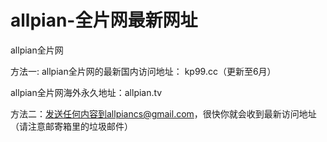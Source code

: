 # allpian-全片网最新网址
allpian全片网

方法一: allpian全片网的最新国内访问地址： kp99.cc（更新至6月）

allpian全片网海外永久地址：allpian.tv

方法二：发送任何内容到allpiancs@gmail.com，很快你就会收到最新访问地址（请注意邮寄箱里的垃圾邮件）
